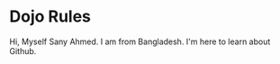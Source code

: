 Dojo Rules
==========

Hi, Myself Sany Ahmed. I am from Bangladesh. I'm here to learn about Github.



